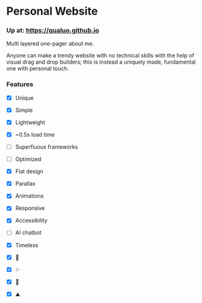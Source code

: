 # Personal Website

### Up at: https://qualuo.github.io

Multi layered one-pager about me. 

Anyone can make a trendy website with no technical skills with the help of visual drag and drop builders; this is instead a uniquely made, fundamental one with personal touch.

### Features
- [x] Unique
- [x] Simple
- [x] Lightweight
- [x] ~0.5s load time
- [ ] Superfluous frameworks
- [ ] Optimized
- [x] Flat design
- [x] Parallax
- [x] Animations
- [x] Responsive
- [x] Accessibility
- [ ] AI chatbot
- [x] Timeless
- [x] 🤘
- [x] ✨
- [x] 🚀
- [x] ⛰️

